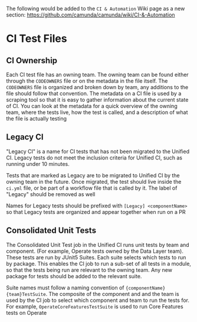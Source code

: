 The following would be added to the `CI & Automation` Wiki page as a new section: https://github.com/camunda/camunda/wiki/CI-&-Automation


# CI Test Files

## CI Ownership
Each CI test file has an owning team. The owning team can be found either through the `CODEOWNERS` file or on the metadata in the file itself. The `CODEOWNERS` file is organized and broken down by team, any additions to the file should follow that convention. The metadata on a CI file is used by a scraping tool so that it is easy to gather information about the current state of CI. You can look at the metadata for a quick overview of the owning team, where the tests live, how the test is called, and a description of what the file is actually testing

## Legacy CI
"Legacy CI" is a name for CI tests that has not been migrated to the Unified CI. Legacy tests do not meet the inclusion criteria for Unified CI, such as running under 10 minutes.

Tests that are marked as Legacy are to be migrated to Unified CI by the owning team in the future. Once migrated, the test should live inside the `ci.yml` file, or be part of a workflow file that is called by it. The label of "Legacy" should be removed as well

Names for Legacy tests should be prefixed with `[Legacy] <componentName>` so that Legacy tests are organized and appear together when run on a PR

## Consolidated Unit Tests

The Consolidated Unit Test job in the Unified CI runs unit tests by team and component. (For example, Operate tests owned by the Data Layer team). These tests are run by JUnit5 Suites. Each suite selects which tests to run by package. This enables the CI job to run a sub-set of all tests in a module, so that the tests being run are relevant to the owning team. Any new package for tests should be added to the relevant suite.

Suite names must follow a naming convention of `{componentName}{team}TestSuite`. The composite of the component and and the team is used by the CI job to select which component and team to run the tests for. For example, `OperateCoreFeaturesTestSuite` is used to run Core Features tests on Operate
